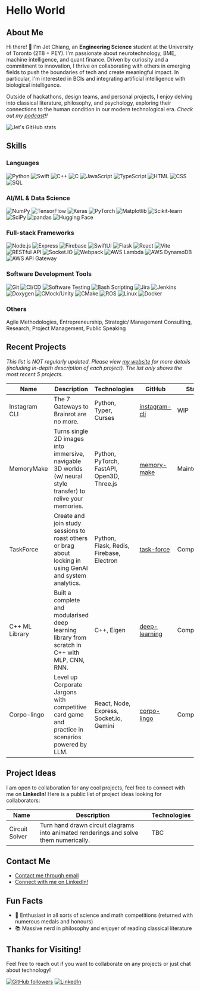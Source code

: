# Hello World

## About Me
Hi there! 👋 I'm Jet Chiang, an **Engineering Science** student at the University of Toronto (2T8 + PEY). I'm passionate about neurotechnology, BME, machine intelligence, and quant finance. Driven by curiosity and a commitment to innovation, I thrive on collaborating with others in emerging fields to push the boundaries of tech and create meaningful impact. In particular, I'm interested in BCIs and integrating artificial intelligence with biological intelligence. 

Outside of hackathons, design teams, and personal projects, I enjoy delving into classical literature, philosophy, and psychology, exploring their connections to the human condition in our modern technological era. _Check out my [podcast](https://open.spotify.com/show/0ibO0UZOgBHXY2b87GbFmZ?si=531461607f8a4416)!!_

![Jet's GitHub stats](https://github-readme-stats.vercel.app/api?username=supreme-gg-gg&show_icons=true&theme=radical)

## Skills

<!-- ![Most Used Languages](https://github-readme-stats.vercel.app/api/top-langs/?username=supreme-gg-gg&layout=compact&theme=dark) -->

### Languages

![Python](https://img.shields.io/badge/Python-3670A0?style=for-the-badge&logo=python&logoColor=white)
![Swift](https://img.shields.io/badge/Swift-FA7343?style=for-the-badge&logo=swift&logoColor=white)
![C++](https://img.shields.io/badge/C++-00599C?style=for-the-badge&logo=c%2B%2B&logoColor=white)
![C](https://img.shields.io/badge/C-A8B9CC?style=for-the-badge&logo=c&logoColor=white)
![JavaScript](https://img.shields.io/badge/JavaScript-F7DF1E?style=for-the-badge&logo=javascript&logoColor=black)
![TypeScript](https://img.shields.io/badge/TypeScript-3178C6?style=for-the-badge&logo=typescript&logoColor=white)
![HTML](https://img.shields.io/badge/HTML5-E34F26?style=for-the-badge&logo=html5&logoColor=white)
![CSS](https://img.shields.io/badge/CSS3-1572B6?style=for-the-badge&logo=css3&logoColor=white)
![SQL](https://img.shields.io/badge/SQL-003B57?style=for-the-badge&logo=postgresql&logoColor=white)

### AI/ML & Data Science

![NumPy](https://img.shields.io/badge/NumPy-013243?style=for-the-badge&logo=numpy&logoColor=white)
![TensorFlow](https://img.shields.io/badge/TensorFlow-FF6F00?style=for-the-badge&logo=tensorflow&logoColor=white)
![Keras](https://img.shields.io/badge/Keras-FF0000?style=for-the-badge&logo=keras&logoColor=white)
![PyTorch](https://img.shields.io/badge/PyTorch-EE4C2C?style=for-the-badge&logo=pytorch&logoColor=white)
![Matplotlib](https://img.shields.io/badge/Matplotlib-11557C?style=for-the-badge&logo=plotly&logoColor=white)
![Scikit-learn](https://img.shields.io/badge/Scikit--learn-F7931E?style=for-the-badge&logo=scikit-learn&logoColor=white)
![SciPy](https://img.shields.io/badge/SciPy-8CAAE6?style=for-the-badge&logo=scipy&logoColor=white)
![pandas](https://img.shields.io/badge/pandas-150458?style=for-the-badge&logo=pandas&logoColor=white)
![Hugging Face](https://img.shields.io/badge/Hugging%20Face-FFD54F?style=for-the-badge&logo=huggingface&logoColor=black)

### Full-stack Frameworks

![Node.js](https://img.shields.io/badge/Node.js-339933?style=for-the-badge&logo=nodedotjs&logoColor=white)
![Express](https://img.shields.io/badge/Express-000000?style=for-the-badge&logo=express&logoColor=white)
![Firebase](https://img.shields.io/badge/Firebase-FFCA28?style=for-the-badge&logo=firebase&logoColor=black)
![SwiftUI](https://img.shields.io/badge/SwiftUI-007AFF?style=for-the-badge&logo=swift&logoColor=white)
![Flask](https://img.shields.io/badge/Flask-000000?style=for-the-badge&logo=flask&logoColor=white)
![React](https://img.shields.io/badge/React-61DAFB?style=for-the-badge&logo=react&logoColor=black)
![Vite](https://img.shields.io/badge/Vite-646CFF?style=for-the-badge&logo=vite&logoColor=white)
![RESTful API](https://img.shields.io/badge/REST-02569B?style=for-the-badge&logo=postman&logoColor=white)
![Socket.IO](https://img.shields.io/badge/Socket.IO-010101?style=for-the-badge&logo=socketdotio&logoColor=white)
![Webpack](https://img.shields.io/badge/Webpack-8DD6F9?style=for-the-badge&logo=webpack&logoColor=black)
![AWS Lambda](https://img.shields.io/badge/AWS_Lambda-FF9900?style=for-the-badge&logo=awslambda&logoColor=white)
![AWS DynamoDB](https://img.shields.io/badge/AWS_DynamoDB-4053D6?style=for-the-badge&logo=amazondynamodb&logoColor=white)
![AWS API Gateway](https://img.shields.io/badge/AWS_API_Gateway-FF4F8B?style=for-the-badge&logo=amazonapigateway&logoColor=white)

### Software Development Tools

![Git](https://img.shields.io/badge/Git-F05032?style=for-the-badge&logo=git&logoColor=white)
![CI/CD](https://img.shields.io/badge/CI%2FCD-004088?style=for-the-badge&logo=githubactions&logoColor=white)
![Software Testing](https://img.shields.io/badge/Testing-46a2f1?style=for-the-badge&logo=pytest&logoColor=white)
![Bash Scripting](https://img.shields.io/badge/Shell_Scripting-4EAA25?style=for-the-badge&logo=gnu-bash&logoColor=white)
![Jira](https://img.shields.io/badge/Jira-0052CC?style=for-the-badge&logo=jira&logoColor=white)
![Jenkins](https://img.shields.io/badge/Jenkins-D24939?style=for-the-badge&logo=jenkins&logoColor=white)
![Doxygen](https://img.shields.io/badge/Doxygen-000080?style=for-the-badge&logo=doxygen&logoColor=white)
![CMock/Unity](https://img.shields.io/badge/CMock/Unity-00599C?style=for-the-badge&logo=c&logoColor=white)
![CMake](https://img.shields.io/badge/CMake-064F8C?style=for-the-badge&logo=cmake&logoColor=white)
![ROS](https://img.shields.io/badge/ROS-22314E?style=for-the-badge&logo=ros&logoColor=white)
![Linux](https://img.shields.io/badge/Linux-FCC624?style=for-the-badge&logo=linux&logoColor=black)
![Docker](https://img.shields.io/badge/Docker-2496ED?style=for-the-badge&logo=docker&logoColor=white)

### Others
Agile Methodologies, Entrepreneurship, Strategic/ Management Consulting, Research, Project Management, Public Speaking

## Recent Projects
_This list is NOT regularly updated. Please view [my website](https://supreme-gg-gg.github.io) for more details (including in-depth description of each project). The list only shows the most recent 5 projects._

|Name|Description|Technologies|GitHub|Status|
|---|---|---|---|---|
|Instagram CLI|The 7 Gateways to Brainrot are no more.| Python, Typer, Curses | [instagram-cli](https://github.com/supreme-gg-gg/instagram-cli/tree/main) |WIP|
|MemoryMake|Turns single 2D images into immersive, navigable 3D worlds (w/ neural style transfer) to relive your memories. | Python, PyTorch, FastAPI, Open3D, Three.js | [memory-make](https://github.com/nelonmelons/memorymake/tree/main/backend) |Maintenance|
|TaskForce|Create and join study sessions to roast others or brag about locking in using GenAI and system analytics.| Python, Flask, Redis, Firebase, Electron|[task-force](https://github.com/nicholasching/TaskForce/tree/main) |Completed|
|C++ ML Library|Built a complete and modularised deep learning library from scratch in C++ with MLP, CNN, RNN. | C++, Eigen | [deep-learning](https://github.com/supreme-gg-gg/deep-learning-cpp)|Completed|
|Corpo-lingo|Level up Corporate Jargons with competitive card game and practice in scenarios powered by LLM. | React, Node, Express, Socket.io, Gemini | [corpo-lingo](https://github.com/supreme-gg-gg/corpo-lingo)|Completed|

## Project Ideas

I am open to collaboration for any cool projects, feel free to connect with me on **LinkedIn**! Here is a public list of project ideas looking for collaborators:

|Name|Description|Technologies|
|--|--|--|
|Circuit Solver|Turn hand drawn circuit diagrams into animated renderings and solve them numerically.|TBC|

## Contact Me
- [Contact me through email](mailto:jetjiang.ez@gmail.com)
- [Connect with me on LinkedIn!](https://www.linkedin.com/in/jet-chiang)

## Fun Facts
- 🔭 Enthusiast in all sorts of science and math competitions (returned with numerous medals and honours)
- 📚 Massive nerd in philosophy and enjoyer of reading classical literature

## Thanks for Visiting!
Feel free to reach out if you want to collaborate on any projects or just chat about technology!

[![GitHub followers](https://img.shields.io/github/followers/supreme-gg-gg?label=Follow&style=social)](https://github.com/supreme-gg-gg)
[![LinkedIn](https://img.shields.io/badge/LinkedIn-Connect-blue)][1]

[1]:https://www.linkedin.com/in/jet-chiang/
